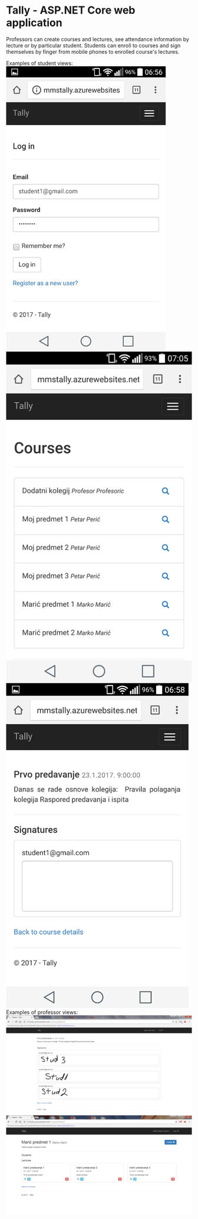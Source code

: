 # Tally - ASP.NET Core web application

Professors can create courses and lectures, see attendance information by lecture or by particular student. Students can enroll to courses and sign themselves by finger from mobile phones to enrolled course's lectures.

Examples of student views:
<br>
![Alt text](tally1.png?raw=true "Example 1")
![Alt text](tally2.png?raw=true "Example 2")
![Alt text](tally3.png?raw=true "Example 3")
<br>
Examples of professor views:
<br>
![Alt text](tally5.png?raw=true "Example 5")
![Alt text](tally6.png?raw=true "Example 6")
